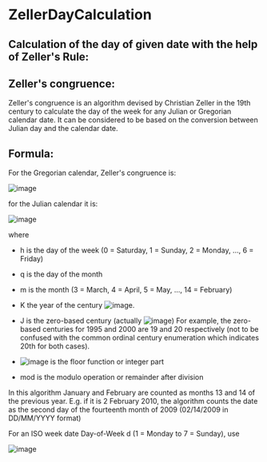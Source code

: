 # ZellerDayCalculation

 <h2 align="left"> Calculation of the day of given date with the help of Zeller's Rule:</h2>
 
 <h2 align="left"><summary> Zeller's congruence:</summary></h2>
 
 Zeller's congruence is an algorithm devised by Christian Zeller in the 19th century to calculate the day of the week for any Julian or Gregorian calendar date. It can be considered to be based on the conversion between Julian day and the calendar date.
 
 <h2 align="left"><summary>Formula:</summary></h2>
 
 For the Gregorian calendar, Zeller's congruence is:
 
 ![image](https://user-images.githubusercontent.com/57679283/191345851-bbae1329-a835-47b6-9c70-7a2983697906.png)

for the Julian calendar it is:

![image](https://user-images.githubusercontent.com/57679283/191346084-4da2de01-0b8b-40ff-8161-b3625955afeb.png)

where

* h is the day of the week (0 = Saturday, 1 = Sunday, 2 = Monday, ..., 6 = Friday)

* q is the day of the month

* m is the month (3 = March, 4 = April, 5 = May, ..., 14 = February)

* K the year of the century ![image](https://user-images.githubusercontent.com/57679283/191347778-766c613a-3e02-4b9f-a5fe-378164636190.png).

* J is the zero-based century (actually ![image](https://user-images.githubusercontent.com/57679283/191347930-83ce7eb5-8f9e-4d94-a543-2e7d71985af2.png)) For example, the zero-based centuries for 1995 and 2000 are 19 and 20 respectively (not to be confused with the common ordinal century enumeration which indicates 20th for both cases).

* ![image](https://user-images.githubusercontent.com/57679283/191346383-fe096f2b-8d3d-4496-a1fc-563d1e67e9f8.png) is the floor function or integer part

* mod is the modulo operation or remainder after division

In this algorithm January and February are counted as months 13 and 14 of the previous year. E.g. if it is 2 February 2010, the algorithm counts the date as the second day of the fourteenth month of 2009 (02/14/2009 in DD/MM/YYYY format)

For an ISO week date Day-of-Week d (1 = Monday to 7 = Sunday), use

![image](https://user-images.githubusercontent.com/57679283/191346524-1d65d4ca-66aa-482a-9655-43616e43f732.png)

